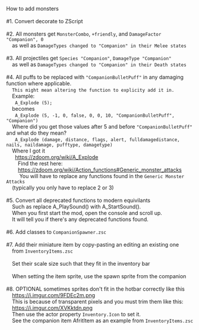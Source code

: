 How to add monsters<br>
<br>
#1. Convert decorate to ZScript<br>
<br>
#2. All monsters get `MonsterCombo`, `+friendly`, and `DamageFactor "Companion", 0`<br>
&nbsp;&nbsp;&nbsp;&nbsp;as well as `DamageTypes changed to "Companion" in their Melee states`<br>
<br>
#3. All projectiles get `Species "Companion"`, `DamageType "Companion"`<br>
&nbsp;&nbsp;&nbsp;&nbsp;as well as `DamageTypes changed to "Companion" in their Death states`<br>
<br>
#4. All puffs to be replaced with `"CompanionBulletPuff"` in any damaging function where applicable.<br>
&nbsp;&nbsp;&nbsp;&nbsp;`This might mean altering the function to explicity add it in.`
&nbsp;&nbsp;&nbsp;&nbsp;Example:<br>
&nbsp;&nbsp;&nbsp;&nbsp;&nbsp;&nbsp;`A_Explode (5);`<br>
&nbsp;&nbsp;&nbsp;&nbsp;becomes<br>
&nbsp;&nbsp;&nbsp;&nbsp;&nbsp;&nbsp;`A_Explode (5, -1, 0, false, 0, 0, 10, "CompanionBulletPuff", "Companion")`<br>
&nbsp;&nbsp;&nbsp;&nbsp;Where did you get those values after 5 and before `"CompanionBulletPuff"` and what do they mean?<br>
&nbsp;&nbsp;&nbsp;&nbsp;&nbsp;&nbsp;`A_Explode (damage, distance, flags, alert, fulldamagedistance, nails, naildamage, pufftype, damagetype)`<br>
&nbsp;&nbsp;&nbsp;&nbsp;Where I got it<br>
&nbsp;&nbsp;&nbsp;&nbsp;&nbsp;&nbsp;https://zdoom.org/wiki/A_Explode<br>
&nbsp;&nbsp;&nbsp;&nbsp;&nbsp;&nbsp;&nbsp;&nbsp;Find the rest here:<br>
&nbsp;&nbsp;&nbsp;&nbsp;&nbsp;&nbsp;&nbsp;&nbsp;https://zdoom.org/wiki/Action_functions#Generic_monster_attacks<br>
&nbsp;&nbsp;&nbsp;&nbsp;
&nbsp;&nbsp;&nbsp;&nbsp;You will have to replace any functions found in the `Generic Monster Attacks`<br>
&nbsp;&nbsp;&nbsp;&nbsp;(typically you only have to replace 2 or 3)<br>
<br>
#5. Convert all deprecated functions to modern equivilants<br>
&nbsp;&nbsp;&nbsp;&nbsp;Such as replace A_PlaySound() with A_StartSound().<br>
&nbsp;&nbsp;&nbsp;&nbsp;When you first start the mod, open the console and scroll up.<br>
&nbsp;&nbsp;&nbsp;&nbsp;It will tell you if there's any deprecated functions found.<br>
&nbsp;&nbsp;&nbsp;&nbsp;<br>
#6. Add classes to `CompanionSpawner.zsc`<br>
<br>
#7. Add their miniature item by copy-pasting an editing an existing one<br>
&nbsp;&nbsp;&nbsp;&nbsp;from `InventoryItems.zsc`<br>
<br>
&nbsp;&nbsp;&nbsp;&nbsp;Set their scale size such that they fit in the inventory bar<br>
<br>
&nbsp;&nbsp;&nbsp;&nbsp;When setting the item sprite, use the spawn sprite from the companion<br>
<br>
#8. OPTIONAL sometimes sprites don't fit in the hotbar correctly like this<br>
&nbsp;&nbsp;&nbsp;&nbsp;https://i.imgur.com/9FDEc2m.png<br>
&nbsp;&nbsp;&nbsp;&nbsp;This is because of transparent pixels and you must trim them like this:<br>
&nbsp;&nbsp;&nbsp;&nbsp;https://i.imgur.com/XVKktdn.png<br>
&nbsp;&nbsp;&nbsp;&nbsp;Then use the actor property `Inventory.Icon` to set it.<br>
&nbsp;&nbsp;&nbsp;&nbsp;See the companion item AfritItem as an example from `InventoryItems.zsc`<br>

